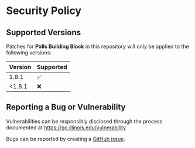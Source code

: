 # Security Policy

## Supported Versions

Patches for **Polls Building Block** in this repository will only be applied to the following versions:

| Version | Supported          |
|---------| ------------------ |
| 1.8.1   | :white_check_mark: |
| <1.8.1  | :x:                |

## Reporting a Bug or Vulnerability

Vulnerabilities can be responsibly disclosed through the process
 documented at https://go.illinois.edu/vulnerability

Bugs can be reported by creating a [GitHub issue](https://github.com/rokwire/polls-building-block/issues/new?assignees=&labels=bug&template=bug_report.md&title=%5BBUG%5D+).